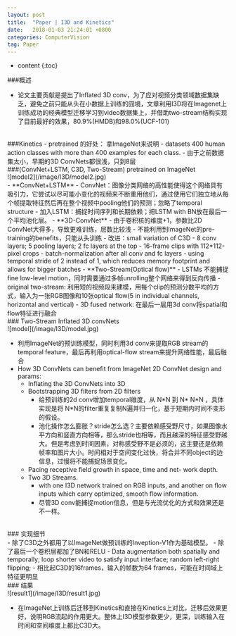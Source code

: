 ```yaml
---
layout: post
title:  "Paper | I3D and Kinetics"
date:   2018-01-03 21:24:01 +0800
categories: ComputerVision
tag: Paper
---
```


* content
{:toc}


###概述
  - 论文主要贡献是提出了Inflated 3D conv，为了应对视频分类领域数据集缺乏，避免之前只能从头在小数据上训练的囧境，文章利用I3D将在Imagenet上训练成功的经典模型迁移学习到video数据集上，并借助two-stream结构实现了目前最好的效果，80.9%(HMDB)和98.0%(UCF-101)
<br>
###Kinetics
  - pretrained 的好处： 拿ImageNet来说明
  - datasets 400 human action classes with more than 400 examples for each class. 
  - 由于之前数据集太小，早期的3D ConvNets都很浅，只到8层
<br>
###(ConvNet+LSTM, C3D, Two-Stream) pretrained on ImageNet
<br>
![model2](/image/I3D/model2.jpg)
<br>
  - **ConvNet+LSTM**
    - ConvNet：图像分类网络的高性能使得这个网络具有吸引力，它尝试以尽可能小变化的视频来不断重用他们，通过使用它们独立地从每个帧提取特征然后再在整个视频中pooling他们的预测；忽略了temporal structure
    - 加入LSTM：捕捉时间序列和长期依赖；把LSTM with BN放在最后一个平均池化层。
  - **3D-ConvNet**
    - 由于卷积核的维度+1，参数比2D ConvNet大得多，导致更难训练，层数比较浅
    - 不能利用到ImageNet的pre-training的benefits，只能从头训练
    - 改进：small variation of C3D
      - 8 conv layers; 5 pooling layers; 2 fc layers at the top
      - 16-frame clips with 112*112-pixel crops
      - batch-normalization after all conv and fc layers
      - using temporal stride of 2 instead of 1, which reduces memory footprint and allows for bigger batches
  - **Two-Stream(Optical flow)**
    - LSTMs 不能捕捉fine low-level motion，同时需要通过多帧unrolling整个网络来得到反向传播
    - original two-stream: 利用短的视频段来建模，用每个clip的预测分数平均的方式，输入为一张RGB图像和10张optical flow(5 in individual channels, horizontal and vertical)
    - 3D fused network: 在最后一层用3d conv将spatial和flow特征进行融合
<br>
### Two-Stream Inflated 3D convNets
<br>
![model](/image/I3D/model.jpg)

  - 利用ImageNet的预训练模型，同时利用3d conv来提取RGB stream的temporal feature，最后再利用optical-flow stream来提升网络性能，最后融合
  - How 3D ConvNets can benefit from ImageNet 2D ConvNet design and params:
    - Inflating the 3D ConvNets into 3D
    - Bootstrapping 3D filters from 2D filters
      - 给预训练的2d conv增加temporal维度，从 N\*N 到 N\* N\*N ，具体实现是将 N\*N的filter重复复制N遍并归一化，基于短期内时间不变形的假设。
      - 池化操作怎么膨胀？stride怎么选？主要依赖感受野尺寸，如果图像水平方向和竖直方向相等，那么stride也相等，而且越深的特征感受野越大。但是考虑到时间因素，对称感受野不是必须的，这主要还是依赖帧率和图片大小。时间相对于空间变化过快，将合并不同object的边信息，过慢将不能捕捉场景变化。
    - Pacing receptive ﬁeld growth in space, time and net- work depth.
    - Two 3D Streams.
      - with one I3D network trained on RGB inputs, and another on ﬂow inputs which carry optimized, smooth ﬂow information.
      - 尽管3D conv能捕捉motion信息，但是与光流优化的方式和效果还是不一样。
<br>
### 实现细节
<br>
  - 除了C3D之外都用了以ImageNet做预训练的Inveption-V1作为基础模型。
  - 除了最后一个卷积层都加了BN和RELU
  - Data augmentation both spatially and temporally; loop shorter video to satisfy input interface; random left-right flipping; 
  - 相比起C3D的16frames，输入的帧数为64 frames，可能在时间域上特征更明显
<br>
### 结果
<br>
![result1](/image/I3D/result1.jpg)

  - 在ImageNet上训练后迁移到Kinetics和直接在Kinetics上对比，迁移后效果更好，说明RGB流起的作用更大。整体上I3D模型参数更少，更深，训练输入在时间和空间维度上都比C3D大。
